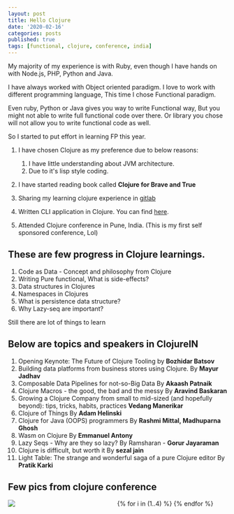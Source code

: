 ```yaml
---
layout: post
title: Hello Clojure
date: '2020-02-16'
categories: posts
published: true
tags: [functional, clojure, conference, india]
---
```


My majority of my experience is with Ruby, even though I have hands on with Node.js, PHP, Python and Java.

I have always worked with Object oriented paradigm. I love to work with different programming language, This time I chose Functional paradigm.

Even ruby, Python or Java gives you way to write Functional way, But you might not able to write full functional code over there. Or library you chose will not allow you to write functional code as well.

So I started to put effort in learning FP this year.

1. I have chosen Clojure as my preference due to below reasons:
	1. I have little understanding about JVM architecture.
	2. Due to it's lisp style coding.

2. I have started reading book called **Clojure for Brave and True**
3. Sharing my learning clojure experience in [gitlab](https://gitlab.com/sathia.s/learning-clojure)
4. Written CLI application in Clojure. You can find [here](https://gitlab.com/sathia.s/jira).
5. Attended Clojure conference in Pune, India. (This is my first self sponsored conference, Lol)

## These are few progress in Clojure learnings.
1. Code as Data - Concept and philosophy from Clojure
2. Writing Pure functional, What is side-effects?
3. Data structures in Clojures
4. Namespaces in Clojures
5. What is persistence data structure?
6. Why Lazy-seq are important?

Still there are lot of things to learn

## Below are topics and speakers in ClojureIN
1. Opening Keynote: The Future of Clojure Tooling by **Bozhidar Batsov**
2. Building data platforms from business stores using Clojure. By **Mayur Jadhav**
3. Composable Data Pipelines for not-so-Big Data	By **Akaash Patnaik**
4. Clojure Macros - the good, the bad and the messy	By **Aravind Baskaran**
4. Growing a Clojure Company from small to mid-sized (and hopefully beyond): tips, tricks, habits, practices	**Vedang Manerikar**
5. Clojure of Things By	**Adam Helinski**
6. Clojure for Java (OOPS) programmers By	**Rashmi Mittal, Madhuparna Ghosh**
7. Wasm on Clojure By **Emmanuel Antony**
8. Lazy Seqs - Why are they so lazy? By	Ramsharan - **Gorur Jayaraman**
9. Clojure is difficult, but worth it By	**sezal jain**
10. Light Table: The strange and wonderful saga of a pure Clojure editor By	**Pratik Karki**


## Few pics from clojure conference
<div class="width:100%;overflow:hidden">
{% for i in (1..4) %}
<div style="width:250px;float:left"><img src="/img/blogs/conference/{{i}}.jpg" /></div>
{% endfor %}
</div>
